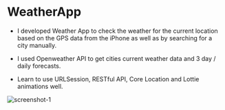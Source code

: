 # WeatherApp

- I developed Weather App to check the weather for the current location based on the GPS data from the iPhone as well as by searching for a city manually.

- I used Openweather API to get cities current weather data and 3 day / daily forecasts.

- Learn to use URLSession, RESTful API, Core Location and  Lottie animations well.


![screenshot-1](https://user-images.githubusercontent.com/107931897/228205413-8175b5f2-a9b3-4b38-8d15-f6e6a55baefb.png)


